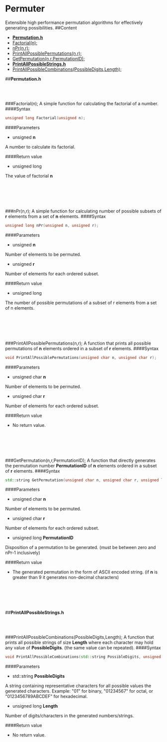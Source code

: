 # Permuter
Extensible high performance permutation algorithms for effectively generating possibilities.
##Content
 - [**Permutation.h**](#permutationh)
  - [Factorial(n);](#factorialn)
  - [nPr(n,r);](#nprnr)
  - [PrintAllPossiblePermutations(n,r);](#printallpossiblepermutationsnr)
  - [GetPermutation(n,r,PermutationID);](#getpermutationnrpermutationid)
 - [**PrintAllPossibleStrings.h**](#printallpossiblestringsh)
  - [PrintAllPossibleCombinations(PossibleDigits,Length);](#printallpossiblecombinationspossibledigitslength)
  
##**Permutation.h**

<br></br>

###Factorial(n);
A simple function for calculating the factorial of a number.
####Syntax
```C++
unsigned long Factorial(unsigned n);
```
####Parameters
 - unsigned **n**
 
 A number to calculate its factorial.
 
####Return value
 - unsigned long
 
 The value of factorial **n**
 
<br></br>
<br></br>
 
 
###nPr(n,r);
A simple function for calculating number of possible subsets of **r** elements from a set of **n** elements.
####Syntax
```C++
unsigned long nPr(unsigned n, unsigned r);
```
####Parameters
 - unsigned **n**
 
 Number of elements to be permuted.
 - unsigned **r**
 
 Number of elements for each ordered subset.
 
####Return value
 - unsigned long
 
 The number of possible permutations of a subset of r elements from a set of n elements.
 
<br></br>
<br></br>
 
 
###PrintAllPossiblePermutations(n,r);
A function that prints all possible permutations of **n** elements ordered in a subset of **r** elements.
####Syntax
```C++
void PrintAllPossiblePermutations(unsigned char n, unsigned char r);
```
####Parameters
 - unsigned char **n**
 
 Number of elements to be permuted.
 - unsigned char **r**
 
 Number of elements for each ordered subset.
 
####Return value
 - No return value.

<br></br>
<br></br>


###GetPermutation(n,r,PermutationID);
A function that directly generates the permutation number **PermutationID** of **n** elements ordered in a subset of **r** elements.
####Syntax
```C++
std::string GetPermutation(unsigned char n, unsigned char r, unsigned long PermutationID /*base zero*/);
```
####Parameters
 - unsigned char **n**
 
 Number of elements to be permuted.
 - unsigned char **r**
 
 Number of elements for each ordered subset.
 - unsigned long **PermutationID**
 
 Disposition of a permutation to be generated. (must be between zero and nPr-1 inclusively)
 
####Return value
 - The generated permutation in the form of ASCII encoded string. (if **n** is greater than 9 it generates non-decimal characters)

<br></br>
<br></br>


##**PrintAllPossibleStrings.h**

<br></br>

###PrintAllPossibleCombinations(PossibleDigits,Length);
A function that prints all possible strings of size **Length** where each character may hold any value of **PossibleDigits**. (the same value can be repeated).
####Syntax
```C++
void PrintAllPossibleCombinations(std::string PossibleDigits, unsigned long Length)
```
####Parameters
 - std::string **PossibleDigits**
 
 A string containing representative characters for all possible values the generated characters.
 Example: "01" for binary, "01234567" for octal, or "0123456789ABCDEF" for hexadecimal.
 - unsigned long **Length**
 
 Number of digits/characters in the generated numbers/strings.
 
####Return value
 - No return value.
